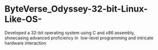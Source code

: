 # ByteVerse_Odyssey-32-bit-Linux-Like-OS-
Developed a 32-bit operating system using C and x86 assembly, showcasing advanced proficiency in  low-level programming and intricate hardware interaction
